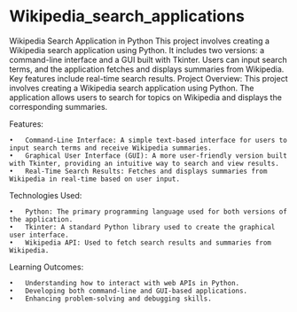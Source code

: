 # Wikipedia_search_applications
Wikipedia Search Application in Python  This project involves creating a Wikipedia search application using Python. It includes two versions: a command-line interface and a GUI built with Tkinter. Users can input search terms, and the application fetches and displays summaries from Wikipedia. Key features include real-time search results.
Project Overview:
This project involves creating a Wikipedia search application using Python. The application allows users to search for topics on Wikipedia and displays the corresponding summaries.

Features:

	•	Command-Line Interface: A simple text-based interface for users to input search terms and receive Wikipedia summaries.
	•	Graphical User Interface (GUI): A more user-friendly version built with Tkinter, providing an intuitive way to search and view results.
	•	Real-Time Search Results: Fetches and displays summaries from Wikipedia in real-time based on user input.

Technologies Used:

	•	Python: The primary programming language used for both versions of the application.
	•	Tkinter: A standard Python library used to create the graphical user interface.
	•	Wikipedia API: Used to fetch search results and summaries from Wikipedia.

Learning Outcomes:

	•	Understanding how to interact with web APIs in Python.
	•	Developing both command-line and GUI-based applications.
	•	Enhancing problem-solving and debugging skills.
